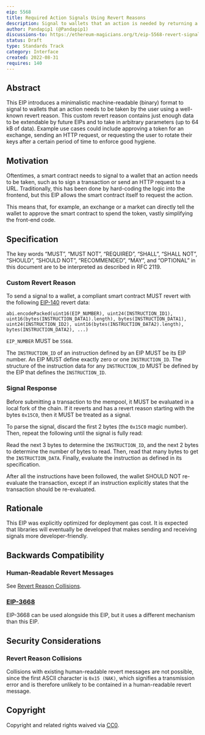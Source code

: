 ```yaml
---
eip: 5568
title: Required Action Signals Using Revert Reasons
description: Signal to wallets that an action is needed by returning a custom revert code
author: Pandapip1 (@Pandapip1)
discussions-to: https://ethereum-magicians.org/t/eip-5568-revert-signals/10622
status: Draft
type: Standards Track
category: Interface
created: 2022-08-31
requires: 140
---
```


## Abstract

This EIP introduces a minimalistic machine-readable (binary) format to signal to wallets that an action needs to be taken by the user using a well-known revert reason. This custom revert reason contains just enough data to be extendable by future EIPs and to take in arbitrary parameters (up to 64 kB of data). Example use cases could include approving a token for an exchange, sending an HTTP request, or requesting the user to rotate their keys after a certain period of time to enforce good hygiene.

## Motivation

Oftentimes, a smart contract needs to signal to a wallet that an action needs to be taken, such as to sign a transaction or send an HTTP request to a URL. Traditionally, this has been done by hard-coding the logic into the frontend, but this EIP allows the smart contract itself to request the action.

This means that, for example, an exchange or a market can directly tell the wallet to approve the smart contract to spend the token, vastly simplifying the front-end code.

## Specification

The key words “MUST”, “MUST NOT”, “REQUIRED”, “SHALL”, “SHALL NOT”, “SHOULD”, “SHOULD NOT”, “RECOMMENDED”, “MAY”, and “OPTIONAL” in this document are to be interpreted as described in RFC 2119.

### Custom Revert Reason

To send a signal to a wallet, a compliant smart contract MUST revert with the following [EIP-140](./eip-140.md) revert data:
  
```solidity
abi.encodePacked(uint16(EIP_NUMBER), uint24(INSTRUCTION_ID1), uint16(bytes(INSTRUCTION_DATA1).length), bytes(INSTRUCTION_DATA1), uint24(INSTRUCTION_ID2), uint16(bytes(INSTRUCTION_DATA2).length), bytes(INSTRUCTION_DATA2), ...)
```

`EIP_NUMBER` MUST be `5568`.

The `INSTRUCTION_ID` of an instruction defined by an EIP MUST be its EIP number. An EIP MUST define exactly zero or one `INSTRUCTION_ID`. The structure of the instruction data for any `INSTRUCTION_ID` MUST be defined by the EIP that defines the `INSTRUCTION_ID`.

### Signal Response

Before submitting a transaction to the mempool, it MUST be evaluated in a local fork of the chain. If it reverts and has a revert reason starting with the bytes `0x15C0`, then it MUST be treated as a signal.

To parse the signal, discard the first 2 bytes (the `0x15C0` magic number). Then, repeat the following until the signal is fully read:

Read the next 3 bytes to determine the `INSTRUCTION_ID`, and the next 2 bytes to determine the number of bytes to read. Then, read that many bytes to get the `INSTRUCTION_DATA`. Finally, evaluate the instruction as defined in its specification.

After all the instructions have been followed, the wallet SHOULD NOT re-evaluate the transaction, except if an instruction explicitly states that the transaction should be re-evaluated.

## Rationale

This EIP was explicitly optimized for deployment gas cost. It is expected that libraries will eventually be developed that makes sending and receiving signals more developer-friendly.

## Backwards Compatibility

### Human-Readable Revert Messages

See [Revert Reason Collisions](#revert-reason-collisions).

### [EIP-3668](./eip-3668.md)

EIP-3668 can be used alongside this EIP, but it uses a different mechanism than this EIP.

## Security Considerations

### Revert Reason Collisions

Collisions with existing human-readable revert messages are not possible, since the first ASCII character is `0x15 (NAK)`, which signifies a transmission error and is therefore unlikely to be contained in a human-readable revert message.

## Copyright

Copyright and related rights waived via [CC0](../LICENSE.md).
